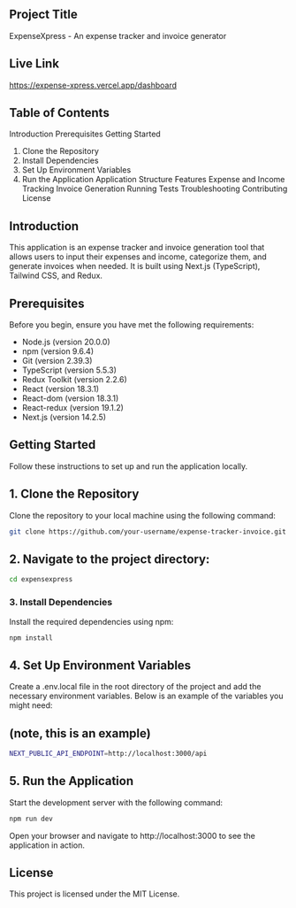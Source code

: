 ## Project Title
ExpenseXpress - An expense tracker and invoice generator

## Live Link
https://expense-xpress.vercel.app/dashboard

## Table of Contents
Introduction
Prerequisites
Getting Started
1. Clone the Repository
2. Install Dependencies
3. Set Up Environment Variables
4. Run the Application
Application Structure
Features
Expense and Income Tracking
Invoice Generation
Running Tests
Troubleshooting
Contributing
License

## Introduction
This application is an expense tracker and invoice generation tool that allows users to input their expenses and income, categorize them, and generate invoices when needed. It is built using Next.js (TypeScript), Tailwind CSS, and Redux.

## Prerequisites
Before you begin, ensure you have met the following requirements:

* Node.js (version 20.0.0)
* npm (version 9.6.4)
* Git (version 2.39.3)
* TypeScript (version 5.5.3)
* Redux Toolkit (version 2.2.6)
* React (version 18.3.1)
* React-dom (version 18.3.1)
* React-redux (version 19.1.2)
* Next.js (version 14.2.5)

## Getting Started
Follow these instructions to set up and run the application locally.

## 1. Clone the Repository
Clone the repository to your local machine using the following command:

```bash
git clone https://github.com/your-username/expense-tracker-invoice.git
```

## 2. Navigate to the project directory:

```bash
cd expensexpress
```

### 3. Install Dependencies
Install the required dependencies using npm:

```bash
npm install
```

## 4. Set Up Environment Variables
Create a .env.local file in the root directory of the project and add the necessary environment variables. Below is an example of the variables you might need:

## (note, this is an example)
```bash
NEXT_PUBLIC_API_ENDPOINT=http://localhost:3000/api
```

## 5. Run the Application
Start the development server with the following command:

```bash
npm run dev
```

Open your browser and navigate to http://localhost:3000 to see the application in action.

## License
This project is licensed under the MIT License. 

